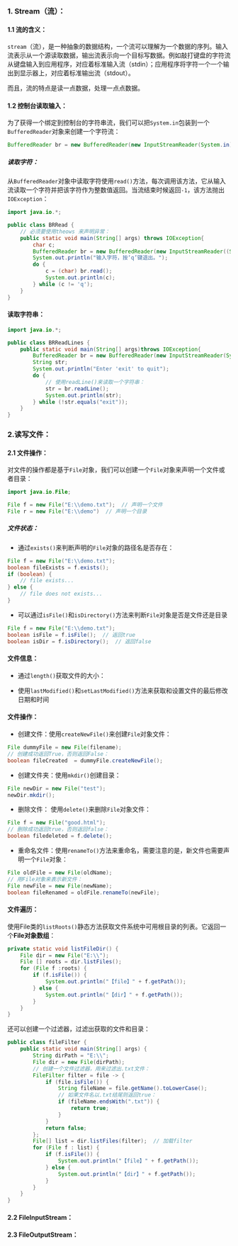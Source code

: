 ### 1. Stream（流）：

#### 1.1 流的含义：

`stream`（流），是一种抽象的数据结构，一个流可以理解为一个数据的序列。输入流表示从一个源读取数据，输出流表示向一个目标写数据。例如敲打键盘的字符流从键盘输入到应用程序，对应着标准输入流（stdin）；应用程序将字符一个一个输出到显示器上，对应着标准输出流（stdout）。

而且，流的特点是读一点数据，处理一点点数据。

#### 1.2 控制台读取输入：

为了获得一个绑定到控制台的字符串流，我们可以把`System.in`包装到一个`BufferedReader`对象来创建一个字符流：

```java
BufferedReader br = new BufferedReader(new InputStreamReader(System.in));
```

##### 读取字符：

从`BufferedReader`对象中读取字符使用`read()`方法，每次调用该方法，它从输入流读取一个字符并把该字符作为整数值返回。当流结束时候返回`-1`，该方法抛出`IOException`：

```java
import java.io.*;

public class BRRead {
	// 必须要使用theows 来声明异常：
    public static void main(String[] args) throws IOException{
        char c;
        BufferedReader br = new BufferedReader(new InputStreamReader((System.in)));
        System.out.println("输入字符，按‘q’键退出。");
        do {
            c = (char) br.read();
            System.out.println(c);
        } while (c != 'q');
    }
}
```

#### 读取字符串：

```java
import java.io.*;

public class BRReadLines {
    public static void main(String[] args)throws IOException{
        BufferedReader br = new BufferedReader(new InputStreamReader(System.in));
        String str;
        System.out.println("Enter 'exit' to quit");
        do {
            // 使用readLine()来读取一个字符串：
            str = br.readLine();
            System.out.println(str);
        } while (!str.equals("exit"));
    }
}
```

### 2.读写文件：

#### 2.1 文件操作：

对文件的操作都是基于`File`对象，我们可以创建一个`File`对象来声明一个文件或者目录：

```java
import java.io.File;

File f = new File("E:\\demo.txt");  // 声明一个文件
File r = new File("E:\\demo")  // 声明一个目录
```

##### 文件状态：

- 通过`exists()`来判断声明的`File`对象的路径名是否存在：

```java
File f = new File("E:\\demo.txt");
boolean fileExists = f.exists();
if (boolean) {
	// file exists...
} else {
	// file does not exists...
}
```

- 可以通过`isFile()`和`isDirectory()`方法来判断`File`对象是否是文件还是目录

```java
File f = new File("E:\\demo.txt");
boolean isFile = f.isFile();  // 返回true
boolean isDir = f.isDirectory();  // 返回false
```

#### 文件信息：

- 通过`length()`获取文件的大小：

- 使用`lastModified()`和`setLastModified()`方法来获取和设置文件的最后修改日期和时间

#### 文件操作：

- 创建文件：使用`createNewFile()`来创建`File`对象文件：

```java
File dummyFile = new File(filename);
// 创建成功返回True，否则返回False：
boolean fileCreated  = dummyFile.createNewFile();
```

- 创建文件夹：使用`mkdir()`创建目录：

```java
File newDir = new File("test");
newDir.mkdir();
```

- 删除文件： 使用`delete()`来删除`File`对象文件：

```java
File f = new File("good.html");
// 删除成功返回true，否则返回false：
boolean filedeleted = f.delete();
```

- 重命名文件：使用`renameTo()`方法来重命名，需要注意的是，新文件也需要声明一个`File`对象：

```java
File oldFile = new File(oldName);
// 用File对象来表示新文件：
File newFile = new File(newName);
boolean fileRenamed = oldFile.renameTo(newFile);
```

#### 文件遍历：

使用File类的`listRoots()`静态方法获取文件系统中可用根目录的列表。它返回一个**File对象数组**：

```java
private static void listFileDir() {
    File dir = new File("E:\\");
    File [] roots = dir.listFiles();
    for (File f :roots) {
        if (f.isFile()) {
            System.out.println("【file】" + f.getPath());
        } else {
            System.out.println("【dir】" + f.getPath());
        }
    }
}
```

还可以创建一个过滤器，过滤出获取的文件和目录：

```java
public class fileFilter {
    public static void main(String[] args) {
        String dirPath = "E:\\";
        File dir = new File(dirPath);
        // 创建一个文件过滤器，用来过滤出.txt文件：
        FileFilter filter = file -> {
            if (file.isFile()) {
                String fileName = file.getName().toLowerCase();
                // 如果文件名以.txt结尾则返回true：
                if (fileName.endsWith(".txt")) {
                    return true;
                }
            }
            return false;
        };
        File[] list = dir.listFiles(filter);  // 加载filter
        for (File f : list) {
            if (f.isFile()) {
                System.out.println("【file】" + f.getPath());
            } else {
                System.out.println("【dir】" + f.getPath());
            }
        }
    }
}
```

#### 2.2 FileInputStream：

#### 2.3 FileOutputStream：
